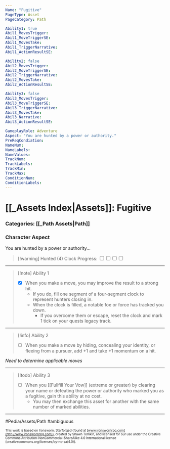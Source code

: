```yaml
---
Name: "Fugitive"
PageType: Asset
PageCategory: Path

Ability1: true
Abil1_MovesTrigger:
Abil1_MoveTriggerSE:
Abil1_MovesTake:
Abil1_TriggerNarrative:
Abil1_ActionResultSE:

Ability2: false
Abil2_MovesTrigger:
Abil2_MoveTriggerSE:
Abil2_TriggerNarrative:
Abil2_MovesTake:
Abil2_ActionResultSE:

Ability3: false
Abil3_MovesTrigger:
Abil3_MoveTriggerSE:
Abil3_TriggerNarrative:
Abil3_MovesTake:
Abil3_Narrative:
Abil3_ActionResultSE:

GameplayRole: Adventure
Aspect: "You are hunted by a power or authority."
PreReqCondiation: 
NameNum:
NameLabels:
NameValues:
TrackNum:
TrackLabels:
TrackMin:
TrackMax:
ConditionNum:
ConditionLabels:
---
```

# [[_Assets Index|Assets]]: Fugitive
### Categories: [[_Path Assets|Path]]
### Character Aspect
You are hunted by a power or authority...
> [!warning] Hunted (4)
>Clock Progress: <input type="checkbox" /><input type="checkbox" /><input type="checkbox" /><input type="checkbox" />
___
> [!note] Ability 1
> - [x] When you make a move, you may improve the result to a strong hit.
> 	- If you do, fill one segment of a four-segment clock to represent hunters closing in. 
> 	- When the clock is filled, a notable foe or force has tracked you down. 
> 		- If you overcome them or escape, reset the clock and mark 1 tick on your quests legacy track.
___
> [!info] Ability 2
> - [ ] When you make a move by hiding, concealing your identity, or fleeing from a pursuer, add +1 and take +1 momentum on a hit.

*Need to determine applicable moves*
___
> [!todo] Ability 3
> - [ ] When you [[Fullfill Your Vow]] (extreme or greater) by clearing your name or defeating the power or authority who marked you as a fugitive, gain this ability at no cost. 
> 	- You may then exchange this asset for another with the same number of marked abilities.
___

#Pedia/Assets/Path 
#ambiguous 

<font size=-2>This work is based on Ironsworn: Starforged (found at [www.ironswornrpg.com](http://www.ironswornrpg.com)), created by Shawn Tomkin, and licensed for our use under the Creative Commons Attribution-NonCommercial-ShareAlike 4.0 International license  (creativecommons.org/licenses/by-nc-sa/4.0/).</font>